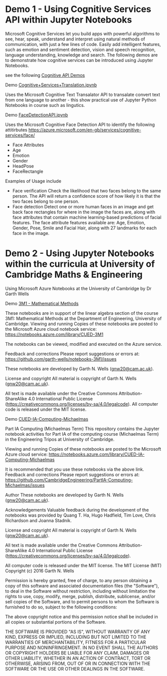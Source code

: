# Demo 1 - Using Cognitive Services API within Jupyter Notebooks
Microsoft Cognitive Services let you build apps with powerful algorithms to see, hear, speak, understand and interpret using natural methods of communication, with just a few lines of code. Easily add intelligent features, such as emotion and sentiment detection, vision and speech recognition, language understanding, knowledge and search. The following demos are to demonstrate how cognitive services can be introduced using Jupyter Notebooks.

see the following [Cognitive API Demos](http://aka.ms/CognitiveNotebooks) 

Demo [Cognitive+Services+Translation.ipynb](https://notebooks.azure.com/LeeStott-Microsoft/libraries/CogPy/html/Cognitive+Services+Translation.ipynb) 

Uses the Microsoft Cognitive Text Transalator API to transalate convert text from one language to another - this show practical use of Jupyter Python Notebooks in course such as lingutics.

Demo [FaceDetectionAPI.ipynb](https://notebooks.azure.com/LeeStott-Microsoft/libraries/CogPy/html/FaceDetectionAPi.ipynb) 

Uses the Microsoft Cognitive Face Detection API to identify the following attitirbutes
https://azure.microsoft.com/en-gb/services/cognitive-services/face/ 

- Face Attributes 
- Age
- Emotion
- Gender
- HeadPose
- FaceRectangle

Examples of Usage include
- Face verification
Check the likelihood that two faces belong to the same person. The API will return a confidence score of how likely it is that the two faces belong to one person.
- Face detection
Detect one or more human faces in an image and get back face rectangles for where in the image the faces are, along with face attributes that contain machine learning-based predictions of facial features. The face attribute features available are: Age, Emotion, Gender, Pose, Smile and Facial Hair, along with 27 landmarks for each face in the image.

# Demo 2 - Using Jupyter Notebooks within the curricula at University of Cambridge Maths & Engineering 

Using Microsoft Azure Notebooks at the University of Cambridge by Dr Garth Wells

Demo [3M1 - Mathematical Methods](https://notebooks.azure.com/garth-wells/libraries/CUED-3M1) 

These notebooks are in support of the linear algebra section of the course 3M1: Mathematical Methods at the Department of Engineering, University of Cambridge.
Viewing and running
Copies of these notebooks are posted to the Microsoft Azure cloud notebook service:
https://notebooks.azure.com/library/CUED-3M1

The notebooks can be viewed, modified and executed on the Azure service.

Feedback and corrections
Please report suggestions or errors at:
https://github.com/garth-wells/notebooks-3M1/issues

These notebooks are developed by Garth N. Wells (gnw20@cam.ac.uk).

License and copyright
All material is copyright of Garth N. Wells (gnw20@cam.ac.uk).

All text is made available under the Creative Commons Attribution-ShareAlike 4.0 International Public License (https://creativecommons.org/licenses/by-sa/4.0/legalcode).
All computer code is released under the MIT license. 

Demo [CUED-IA-Computing-Michaelmas](https://notebooks.azure.com/garth-wells/libraries/CUED-IA-Computing-Michaelmas)

Part IA Computing (Michaelmas Term)
This repository contains the Jupyter notebook activities for Part IA of the computing course (Michaelmas Term) in the Engineering Tripos at University of Cambridge.

Viewing and running
Copies of these notebooks are posted to the Microsoft Azure cloud service:
https://notebooks.azure.com/library/CUED-IA-Computing-Michaelmas

It is recommended that you use these notebooks via the above link.
Feedback and corrections
Please report suggestions or errors at:
https://github.com/CambridgeEngineering/PartIA-Computing-Michaelmas/issues

Author
These notebooks are developed by Garth N. Wells (gnw20@cam.ac.uk).

Acknowledgements
Valuable feedback during the development of the notebooks was provided by Quang T. Ha, Hugo Hadfield, Tim Love, Chris Richardson and Joanna Stadnik.

License and copyright
All material is copyright of Garth N. Wells (gnw20@cam.ac.uk).

All text is made available under the Creative Commons Attribution-ShareAlike 4.0 International Public License (https://creativecommons.org/licenses/by-sa/4.0/legalcode).

All computer code is released under the MIT license.
The MIT License (MIT) Copyright (c) 2016 Garth N. Wells

Permission is hereby granted, free of charge, to any person obtaining a copy of this software and associated documentation files (the "Software"), to deal in the Software without restriction, including without limitation the rights to use, copy, modify, merge, publish, distribute, sublicense, and/or sell copies of the Software, and to permit persons to whom the Software is furnished to do so, subject to the following conditions:

The above copyright notice and this permission notice shall be included in all copies or substantial portions of the Software.

THE SOFTWARE IS PROVIDED "AS IS", WITHOUT WARRANTY OF ANY KIND, EXPRESS OR IMPLIED, INCLUDING BUT NOT LIMITED TO THE WARRANTIES OF MERCHANTABILITY, FITNESS FOR A PARTICULAR PURPOSE AND NONINFRINGEMENT. IN NO EVENT SHALL THE AUTHORS OR COPYRIGHT HOLDERS BE LIABLE FOR ANY CLAIM, DAMAGES OR OTHER LIABILITY, WHETHER IN AN ACTION OF CONTRACT, TORT OR OTHERWISE, ARISING FROM, OUT OF OR IN CONNECTION WITH THE SOFTWARE OR THE USE OR OTHER DEALINGS IN THE SOFTWARE.
